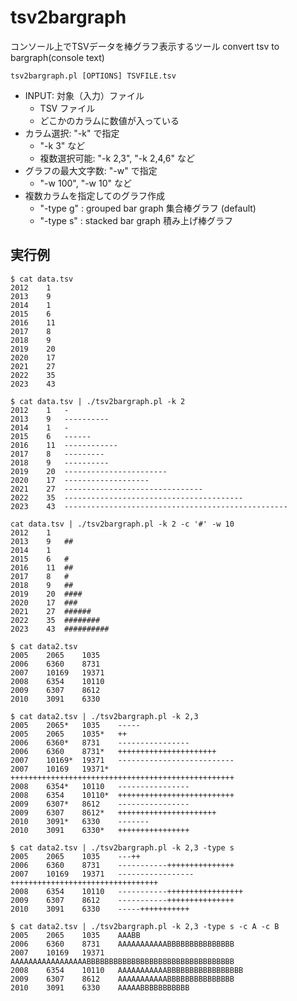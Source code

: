 # tsv2bargraph

コンソール上でTSVデータを棒グラフ表示するツール
convert tsv to bargraph(console text)

```
tsv2bargraph.pl [OPTIONS] TSVFILE.tsv
```

- INPUT: 対象（入力）ファイル
  - TSV ファイル
  - どこかのカラムに数値が入っている
- カラム選択: "-k" で指定
  - "-k 3" など
  - 複数選択可能: "-k 2,3", "-k 2,4,6" など
- グラフの最大文字数: "-w" で指定
  - "-w 100", "-w 10" など
- 複数カラムを指定してのグラフ作成
  - "-type g" : grouped bar graph 集合棒グラフ (default)
  - "-type s" : stacked bar graph 積み上げ棒グラフ


## 実行例

```shell
$ cat data.tsv
2012	1
2013	9
2014	1
2015	6
2016	11
2017	8
2018	9
2019	20
2020	17
2021	27
2022	35
2023	43

$ cat data.tsv | ./tsv2bargraph.pl -k 2
2012	1	-
2013	9	----------
2014	1	-
2015	6	------
2016	11	------------
2017	8	---------
2018	9	----------
2019	20	-----------------------
2020	17	-------------------
2021	27	-------------------------------
2022	35	----------------------------------------
2023	43	--------------------------------------------------

cat data.tsv | ./tsv2bargraph.pl -k 2 -c '#' -w 10
2012	1	
2013	9	##
2014	1	
2015	6	#
2016	11	##
2017	8	#
2018	9	##
2019	20	####
2020	17	###
2021	27	######
2022	35	########
2023	43	##########
```

```shell
$ cat data2.tsv
2005	2065	1035
2006	6360	8731
2007	10169	19371
2008	6354	10110
2009	6307	8612
2010	3091	6330

$ cat data2.tsv | ./tsv2bargraph.pl -k 2,3        
2005	2065*	1035	-----
2005	2065	1035*	++
2006	6360*	8731	----------------
2006	6360	8731*	++++++++++++++++++++++
2007	10169*	19371	--------------------------
2007	10169	19371*	++++++++++++++++++++++++++++++++++++++++++++++++++
2008	6354*	10110	----------------
2008	6354	10110*	++++++++++++++++++++++++++
2009	6307*	8612	----------------
2009	6307	8612*	++++++++++++++++++++++
2010	3091*	6330	-------
2010	3091	6330*	++++++++++++++++

$ cat data2.tsv | ./tsv2bargraph.pl -k 2,3 -type s
2005	2065	1035	---++
2006	6360	8731	-----------+++++++++++++++
2007	10169	19371	-----------------+++++++++++++++++++++++++++++++++
2008	6354	10110	-----------+++++++++++++++++
2009	6307	8612	-----------+++++++++++++++
2010	3091	6330	-----+++++++++++

$ cat data2.tsv | ./tsv2bargraph.pl -k 2,3 -type s -c A -c B
2005	2065	1035	AAABB
2006	6360	8731	AAAAAAAAAAABBBBBBBBBBBBBBB
2007	10169	19371	AAAAAAAAAAAAAAAAABBBBBBBBBBBBBBBBBBBBBBBBBBBBBBBBB
2008	6354	10110	AAAAAAAAAAABBBBBBBBBBBBBBBBB
2009	6307	8612	AAAAAAAAAAABBBBBBBBBBBBBBB
2010	3091	6330	AAAAABBBBBBBBBBB
```
